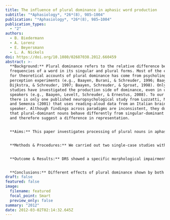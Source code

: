 ```yaml
---
title: The influence of plural dominance in aphasic word production
subtitle: "*Aphasiology*, *26*(8), 985–1004"
publication: "*Aphasiology*, *26*(8), 985–1004"
publication_types:
  - "2"
authors:
  - B. Biedermann
  - A. Lorenz
  - E. Beyersmann
  - L. A. Nickels
doi: https://doi.org/10.1080/02687038.2012.660459
abstract: >-
  **Background:** Plural dominance refers to the relative difference between the
  frequencies of a word in its singular and plural forms. Most of the evidence
  for theoretical accounts of plural dominance has come from psycholinguistic
  perception experiments (e.g., Baayen, Burani, & Schreuder, 1996; Baayen,
  Dijkstra, & Schreuder, 1997; Baayen, Schreuder, & Sproat, 1998). Only a few
  studies have investigated the production side of dominance, even in unimpaired
  speakers (e.g., Baayen, Levelt, Schreuder, & Ernestus, 2008). To our knowledge
  there is only one published neuropsychological study from Luzzatti, Mondini,
  and Semenza (2001) that uses reading-aloud data from an Italian brain-impaired
  speaker. Although findings across paradigms are inconsistent, they do indicate
  that plural-dominant nouns behave differently from singular-dominant nouns,
  and therefore suggest a difference in representation.


  **Aims:** This paper investigates processing of plural nouns in aphasia with a specific focus on effects of dominance.


  **Methods & Procedures:** We carried out two single-case studies with two women with aphasia, FME and DRS, who showed word retrieval deficits in picture naming as a result of different underlying functional impairments. The main task of interest was picture naming of single and multiple objects in order to test effects of plural dominance. In addition, word–picture matching tested number representation in comprehension.


  **Outcome & Results:** DRS showed a specific morphological impairment with plural marking, whereas FME had no specific morphological deficit. The results are discussed in the framework of current psycholinguistic accounts on the representation and processing of plural nouns (e.g., Levelt, Roelofs, & Meyer, 1999; Schreuder & Baayen, 1995).


  **Conclusions:** Different effects of plural dominance shown by both women with aphasia result from different underlying functional deficits, which indicate differences in the representation of plural dominance across processing levels.
draft: false
featured: false
image:
  filename: featured
  focal_point: Smart
  preview_only: false
summary: "2012"
date: 2012-03-02T02:14:32.645Z
---
```

